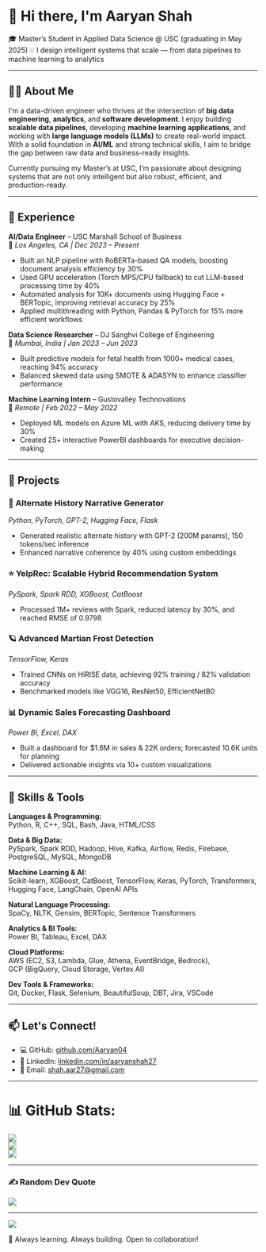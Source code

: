 # 👋 Hi there, I'm Aaryan Shah

🎓 Master’s Student in Applied Data Science @ USC (graduating in May 2025)
💡 I design intelligent systems that scale — from data pipelines to machine learning to analytics

---

## 🧑‍💻 About Me

I'm a data-driven engineer who thrives at the intersection of **big data engineering**, **analytics**, and **software development**. I enjoy building **scalable data pipelines**, developing **machine learning applications**, and working with **large language models (LLMs)** to create real-world impact. With a solid foundation in **AI/ML** and strong technical skills, I aim to bridge the gap between raw data and business-ready insights.

Currently pursuing my Master’s at USC, I’m passionate about designing systems that are not only intelligent but also robust, efficient, and production-ready.

---

## 💼 Experience

**AI/Data Engineer** – USC Marshall School of Business  
📍 *Los Angeles, CA | Dec 2023 – Present*  
- Built an NLP pipeline with RoBERTa-based QA models, boosting document analysis efficiency by 30%  
- Used GPU acceleration (Torch MPS/CPU fallback) to cut LLM-based processing time by 40%  
- Automated analysis for 10K+ documents using Hugging Face + BERTopic, improving retrieval accuracy by 25%  
- Applied multithreading with Python, Pandas & PyTorch for 15% more efficient workflows

**Data Science Researcher** – DJ Sanghvi College of Engineering  
📍 *Mumbai, India | Jan 2023 – Jun 2023*  
- Built predictive models for fetal health from 1000+ medical cases, reaching 94% accuracy  
- Balanced skewed data using SMOTE & ADASYN to enhance classifier performance  

**Machine Learning Intern** – Gustovalley Technovations  
📍 *Remote | Feb 2022 – May 2022*  
- Deployed ML models on Azure ML with AKS, reducing delivery time by 30%  
- Created 25+ interactive PowerBI dashboards for executive decision-making  

---

## 🚀 Projects

### 🧠 Alternate History Narrative Generator  
*Python, PyTorch, GPT-2, Hugging Face, Flask*  
- Generated realistic alternate history with GPT-2 (200M params), 150 tokens/sec inference  
- Enhanced narrative coherence by 40% using custom embeddings

### ⭐ YelpRec: Scalable Hybrid Recommendation System  
*PySpark, Spark RDD, XGBoost, CatBoost*  
- Processed 1M+ reviews with Spark, reduced latency by 30%, and reached RMSE of 0.9798  

### 🪐 Advanced Martian Frost Detection  
*TensorFlow, Keras*  
- Trained CNNs on HiRISE data, achieving 92% training / 82% validation accuracy  
- Benchmarked models like VGG16, ResNet50, EfficientNetB0  

### 📊 Dynamic Sales Forecasting Dashboard  
*Power BI, Excel, DAX*  
- Built a dashboard for $1.6M in sales & 22K orders; forecasted 10.6K units for planning  
- Delivered actionable insights via 10+ custom visualizations  

---

## 🧰 Skills & Tools

**Languages & Programming:**  
Python, R, C++, SQL, Bash, Java, HTML/CSS

**Data & Big Data:**  
PySpark, Spark RDD, Hadoop, Hive, Kafka, Airflow, Redis, Firebase, PostgreSQL, MySQL, MongoDB

**Machine Learning & AI:**  
Scikit-learn, XGBoost, CatBoost, TensorFlow, Keras, PyTorch, Transformers, Hugging Face, LangChain, OpenAI APIs

**Natural Language Processing:**  
SpaCy, NLTK, Gensim, BERTopic, Sentence Transformers

**Analytics & BI Tools:**  
Power BI, Tableau, Excel, DAX

**Cloud Platforms:**  
AWS (EC2, S3, Lambda, Glue, Athena, EventBridge, Bedrock),  
GCP (BigQuery, Cloud Storage, Vertex AI)

**Dev Tools & Frameworks:**  
Git, Docker, Flask, Selenium, BeautifulSoup, DBT, Jira, VSCode

---

## 📫 Let's Connect!

- 💻 GitHub: [github.com/Aaryan04](https://github.com/Aaryan04)  
- 💼 LinkedIn: [linkedin.com/in/aaryanshah27](https://www.linkedin.com/in/aaryanshah27)  
- 📧 Email: shah.aar27@gmail.com

---
# 📊 GitHub Stats: 
![](https://github-readme-stats.vercel.app/api?username=Aaryan04&theme=dark&hide_border=false&include_all_commits=false&count_private=false)<br/> 
![](https://nirzak-streak-stats.vercel.app/?user=Aaryan04&theme=dark&hide_border=false)<br/> 
![](https://github-readme-stats.vercel.app/api/top-langs/?username=Aaryan04&theme=dark&hide_border=false&include_all_commits=false&count_private=false&layout=compact) 

---

### ✍️ Random Dev Quote 
![](https://quotes-github-readme.vercel.app/api?type=horizontal&theme=radical) 

--- 
[![](https://visitcount.itsvg.in/api?id=Aaryan04&icon=0&color=0)](https://visitcount.itsvg.in)

🌱 Always learning. Always building. Open to collaboration!

